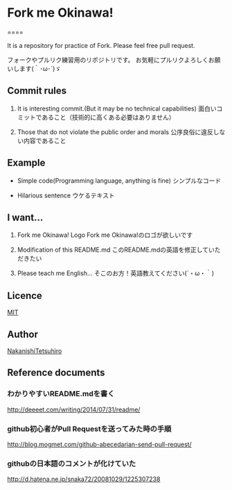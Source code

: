 # Fork me Okinawa!
====

It is a repository for practice of Fork.
Please feel free pull request.

フォークやプルリク練習用のリポジトリです。
お気軽にプルリクよろしくお願いします(｀･ω･´)ゞ

## Commit rules

1. It is interesting commit.(But it may be no technical capabilities)
面白いコミットであること（技術的に高くある必要はありません）

2. Those that do not violate the public order and morals
公序良俗に違反しない内容であること

## Example

* Simple code(Programming language, anything is fine)
シンプルなコード

* Hilarious sentence
ウケるテキスト

## I want...

1. Fork me Okinawa! Logo
Fork me Okinawa!のロゴが欲しいです

2. Modification of this README.md
このREADME.mdの英語を修正していただきたい

3. Please teach me English...
そこのお方！英語教えてください(´・ω・｀)

## Licence

[MIT](https://github.com/tcnksm/tool/blob/master/LICENCE)

## Author

[NakanishiTetsuhiro](https://github.com/NakanishiTetsuhiro)

## Reference documents

### わかりやすいREADME.mdを書く

http://deeeet.com/writing/2014/07/31/readme/

### github初心者がPull Requestを送ってみた時の手順

http://blog.mogmet.com/github-abecedarian-send-pull-request/

### githubの日本語のコメントが化けていた

http://d.hatena.ne.jp/snaka72/20081029/1225307238

